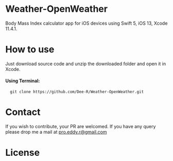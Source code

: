 # Weather-OpenWeather
Body Mass Index calculator app for iOS devices using Swift 5, iOS 13, Xcode 11.4.1.


# How to use
Just download source code and unzip the downloaded folder and open it in Xcode.
#### Using Terminal:
```
  git clone https://github.com/Dee-R/Weather-OpenWeather.git
```  
# Contact
If you wish to contribute, your PR are welcomed. If you have any query please drop me a mail at pro.eddy.r@gmail.com

# License
